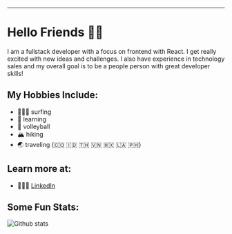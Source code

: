 ---
# Hello Friends 👋🏻

I am a fullstack developer with a focus on frontend with React. I get really excited with new ideas and challenges. I also have experience in technology sales and my overall goal is to be a people person with great developer skills! 

## My Hobbies Include: 
 - 🏄🏼‍♂️ surfing 
 - 🧠 learning
 - 🏐 volleyball
 - 🏔 hiking 
 - 🌏 traveling (🇨🇴 🇮🇩 🇹🇭 🇻🇳 🇲🇽 🇱🇦 🇵🇭)
 

## Learn more at: 
 - 🙎🏼‍♂️ [LinkedIn](https://www.linkedin.com/in/mhiggie/)

## Some Fun Stats: 
![Github stats](https://github-readme-stats.vercel.app/api?username=matthewhiggins415)
